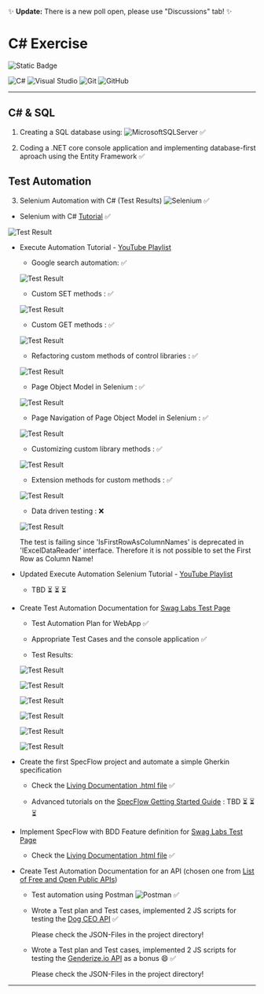 :sparkles: **Update:** There is a new poll open, please use "Discussions" tab! :sparkles:


# C# Exercise

![Static Badge](https://img.shields.io/badge/Project%20Status-6%20%2F%206-blue?style=plastic)

![C#](https://img.shields.io/badge/c%23-%23239120.svg?style=for-the-badge&logo=csharp&logoColor=white)  ![Visual Studio](https://img.shields.io/badge/Visual%20Studio-5C2D91.svg?style=for-the-badge&logo=visual-studio&logoColor=white)  ![Git](https://img.shields.io/badge/git-%23F05033.svg?style=for-the-badge&logo=git&logoColor=white)  ![GitHub](https://img.shields.io/badge/github-%23121011.svg?style=for-the-badge&logo=github&logoColor=white)  

---

## C# & SQL

1. Creating a SQL database using: 
![MicrosoftSQLServer](https://img.shields.io/badge/Microsoft%20SQL%20Server-CC2927?style=for-the-badge&logo=microsoft%20sql%20server&logoColor=white)    :white_check_mark:

2. Coding a .NET core console application and implementing database-first aproach using the Entity Framework    :white_check_mark:

## Test Automation

3. Selenium Automation with C# (Test Results)   ![Selenium](https://img.shields.io/badge/-selenium-%43B02A?style=for-the-badge&logo=selenium&logoColor=white)    :white_check_mark:

  - Selenium with C# [Tutorial](https://www.javatpoint.com/selenium-csharp)    :white_check_mark:

  ![Test Result](https://raw.githubusercontent.com/schwaben-github/csharp_exercise/main/Selenium_FB_Test_Execution.png)

  - Execute Automation Tutorial - [YouTube Playlist](https://youtube.com/playlist?list=PL6tu16kXT9PqKSouJUV6sRVgmcKs-VCqo&si=Qd_327cs68kyP8HE)

    - Google search automation:    :white_check_mark:

    ![Test Result](https://raw.githubusercontent.com/schwaben-github/csharp_exercise/main/ExecuteAutomation_Test_Execution.png)

    - Custom SET methods :    :white_check_mark:

    ![Test Result](https://raw.githubusercontent.com/schwaben-github/csharp_exercise/main/ExecuteAutomation1_custom_methods_Test_Execution.png)

    - Custom GET methods :    :white_check_mark:

    ![Test Result](https://raw.githubusercontent.com/schwaben-github/csharp_exercise/main/ExecuteAutomation2_get_methods_Test_Execution.png)

    - Refactoring custom methods of control libraries :    :white_check_mark:

    ![Test Result](https://raw.githubusercontent.com/schwaben-github/csharp_exercise/main/ExecuteAutomation3_refactoring_custom_methods_TestExecution.png)

    - Page Object Model in Selenium :    :white_check_mark:
   
    ![Test Result](https://raw.githubusercontent.com/schwaben-github/csharp_exercise/main/ExecuteAutomation4_PageObjectModel_TestExecution.jpeg)

    - Page Navigation of Page Object Model in Selenium :    :white_check_mark:
   
    ![Test Result](https://raw.githubusercontent.com/schwaben-github/csharp_exercise/main/ExecuteAutomation5_PageNavigation_TestExecution.png)

    - Customizing custom library methods :    :white_check_mark:
   
    ![Test Result](https://raw.githubusercontent.com/schwaben-github/csharp_exercise/main/ExecuteAutomation6_TweakCustomLibraryMethods_TestExecution.png)

    - Extension methods for custom methods :    :white_check_mark:
   
    ![Test Result](https://raw.githubusercontent.com/schwaben-github/csharp_exercise/main/ExecuteAutomation7_ExtensionCustomMethods_TestExecution.png)

    - Data driven testing :    :x:

    ![Test Result](https://raw.githubusercontent.com/schwaben-github/csharp_exercise/main/ExecuteAutomation8_DataDrivenTesting_TestExecution.png)

    The test is failing since 'IsFirstRowAsColumnNames' is deprecated in 'IExcelDataReader' interface. Therefore it is not possible to set the First Row as Column Name!

  - Updated Execute Automation Selenium Tutorial - [YouTube Playlist](https://youtube.com/playlist?list=PL6tu16kXT9Pr50Bu96uf9z4rNxMTVTIxm&si=10XlZQ3BbgqImsLd)

    - TBD  :hourglass_flowing_sand: :hourglass_flowing_sand: :hourglass_flowing_sand:

  - Create Test Automation Documentation for [Swag Labs Test Page](https://www.saucedemo.com/)

    - Test Automation Plan for WebApp    :white_check_mark:
   
    - Appropriate Test Cases and the console application   :white_check_mark:

    - Test Results:
   
    ![Test Result](https://raw.githubusercontent.com/schwaben-github/csharp_exercise/main/SwagLabs_1_TestAutomationApp.png)

    ![Test Result](https://raw.githubusercontent.com/schwaben-github/csharp_exercise/main/SwagLabs_2_VerfyErrorMessageForInvalidCredentials.png)

    ![Test Result](https://raw.githubusercontent.com/schwaben-github/csharp_exercise/main/SwagLabs_3_VerifyLoginButton.png)

    ![Test Result](https://raw.githubusercontent.com/schwaben-github/csharp_exercise/main/SwagLabs_4_VerifyLoginScreenDisplay.png)

    ![Test Result](https://raw.githubusercontent.com/schwaben-github/csharp_exercise/main/SwagLabs_5_VerifyUsernameAndPasswordTextboxes.png)

    ![Test Result](https://raw.githubusercontent.com/schwaben-github/csharp_exercise/main/SwagLabs_6_VerifyWebShopTestPageLoadedAfterLogin.png)

- Create the first SpecFlow project and automate a simple Gherkin specification

  - Check the [Living Documentation .html file](https://github.com/schwaben-github/csharp_exercise/blob/main/Krastavac/LivingDoc.html)    :white_check_mark:

  - Advanced tutorials on the [SpecFlow Getting Started Guide](https://docs.specflow.org/projects/getting-started/en/latest/index.html) : TBD  :hourglass_flowing_sand: :hourglass_flowing_sand: :hourglass_flowing_sand:
 
- Implement SpecFlow with BDD Feature definition for [Swag Labs Test Page](https://www.saucedemo.com/)

  - Check the [Living Documentation .html file](https://github.com/schwaben-github/csharp_exercise/blob/main/SwagLabs2/LivingDoc.html)    :white_check_mark:

- Create Test Automation Documentation for an API (chosen one from [List of Free and Open Public APIs](https://mixedanalytics.com/blog/list-actually-free-open-no-auth-needed-apis/))

  - Test automation using Postman ![Postman](https://img.shields.io/badge/Postman-FF6C37?style=for-the-badge&logo=postman&logoColor=white)    :white_check_mark:
 
  - Wrote a Test plan and Test cases, implemented 2 JS scripts for testing the [Dog CEO API](https://dog.ceo/api/breeds/image/random)    :white_check_mark:
 
    Please check the JSON-Files in the project directory!
 
  - Wrote a Test plan and Test cases, implemented 2 JS scripts for testing the [Genderize.io API](https://api.genderize.io?name=tibor) as a bonus :smile:    :white_check_mark:
 
    Please check the JSON-Files in the project directory!



---
